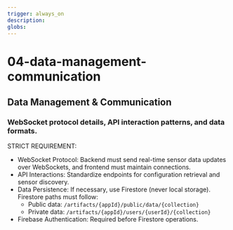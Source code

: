 ```yaml
---
trigger: always_on
description: 
globs: 
---
```

# 04-data-management-communication
## Data Management & Communication
### WebSocket protocol details, API interaction patterns, and data formats.
STRICT REQUIREMENT:
- WebSocket Protocol: Backend must send real-time sensor data updates over WebSockets, and frontend must maintain connections.
- API Interactions: Standardize endpoints for configuration retrieval and sensor discovery.
- Data Persistence: If necessary, use Firestore (never local storage). Firestore paths must follow:
  - Public data: `/artifacts/{appId}/public/data/{collection}`
  - Private data: `/artifacts/{appId}/users/{userId}/{collection}`
- Firebase Authentication: Required before Firestore operations.